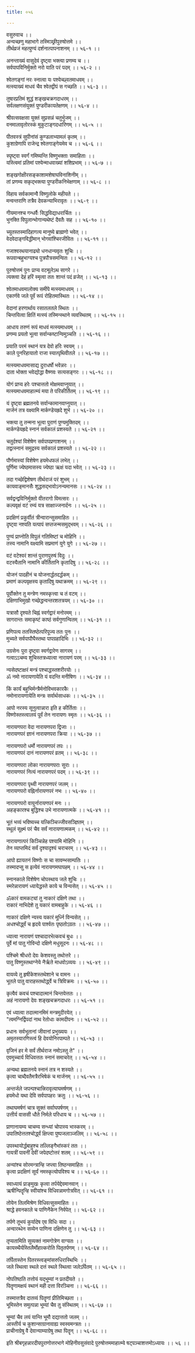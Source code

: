 ```yaml
---
title: ०५६

---
```

वसुरुवाच ।।  
अन्यच्छणु महाभागे तस्मिञ्छ्रीपुरुषोत्तमे ।।  
तीर्थव्रजं महत्पुण्यं दर्शनात्पापनाशनम् ।। ५६-१ ।।  
  
अनन्ताख्यं वासुदेवं दृष्ट्वा भक्त्या प्रणम्य च ।।  
सर्वपापविनिर्मुक्तो नरो याति परं पदम् ।। ५६-२ ।।  
  
श्वेतगङ्गां नरः स्नात्वा यः पश्येच्छ्वतमाधवम् ।।  
मत्स्याख्यं माधवं चैव श्वेतद्वीपं स गच्छति ।। ५६-३ ।।  
  
तुषारप्रतिमं शुद्धं शङ्खचक्रगदाधरम् ।।  
सर्वलक्षणसंयुक्तं पुण्डरीकायतेक्षणम् ।। ५६-४ ।।  
  
श्रीवत्सवक्षसा युक्तं सुप्रसन्नं चतुर्भुजम् ।।  
वनमालावृतोरस्कं मुकुटाङ्गदधारिणम् ।। ५६-५ ।।  
  
पीतवस्त्रं सुपीनांसं कुण्डलाभ्यामलं कृतम् ।।  
कुशाग्रेणापि राजेन्द्र श्वेतगाङ्गेयमेव च ।। ५६-६ ।।  
  
स्पृष्ट्वा स्वर्गं गमिष्यन्ति विष्णुभक्ताः समाहिताः ।।  
यस्त्विमां प्रतिमां पश्येन्माधवाख्यां शशिप्रभाम् ।। ५६-७ ।।  
  
शङ्खगोक्षीरसङ्काशामशेषाघविनाशिनीम् ।।  
तां प्रणम्य सकृद्भक्त्या पुण्डरीकनिभेक्षणाम् ।। ५६-८ ।।  
  
विहाय सर्वकामान्वै विष्णुलोके महीयते ।।  
मन्वन्तराणि तत्रैव देवकन्याभिरावृतः ।। ५६-९ ।।  
  
गीयमानश्च गन्धर्वैः सिद्धविद्याधरार्चितः ।।  
भुनक्ति विपुलान्भोगान्यथेष्टं दैवतैः सह ।। ५६-१० ।।  
  
च्युतस्तस्मादिहागत्य मानुष्ये ब्राह्मणो भवेत् ।।  
वेदवेदाङ्गविद्धीमान् भोगवांश्चिरजीवितः ।। ५६-११ ।।  
  
गजाश्वरथयानाढ्यो धनधान्यवृतः शुचिः ।।  
रूपवान्बहुभाग्यश्च पुत्रपौत्रसमन्वितः ।। ५६-१२ ।।  
  
पुरुषोत्तमं पुनः प्राप्य वटमूलेऽथ सागरे ।।  
त्यक्त्वा देहं हरिं स्मृत्वा ततः शान्तं पदं व्रजेत् ।। ५६-१३ ।।  
  
श्वेतमाधवमालोक्य समीपे मत्स्यमाधवम् ।।  
एकार्णवे जले पूर्वं रूपं रोहितमास्थितः ।। ५६-१४ ।।  
  
वेदानां हरणार्थाय रसातलतले स्थितः ।।  
चिन्तयित्वा क्षितिं मत्स्यं तस्मिन्स्थाने व्यवस्थितम् ।। ५६-१५ ।।  
  
आधाय तरुणं रूपं माधवं मत्स्यमाधवम् ।।  
प्रणम्य प्रयतो भूत्वा सर्वान्कष्टान्विमुञ्चति ।। ५६-१६ ।।  
  
प्रयाति परमं स्थानं यत्र देवो हरिः स्वयम् ।।  
काले पुनरिहायातो राजा स्यात्पृथिवीतले ।। ५६-१७ ।।  
  
मत्स्यमाधवमासाद्य दुराधर्षो भवेन्नरः ।।  
दाता भोक्ता भवेद्योद्धा वैष्णवः सत्यसङ्गरः ।। ५६-१८ ।।  
  
योगं प्राप्य हरेः पश्चात्ततो मोक्षमवाप्नुयात् ।।  
मत्स्यमाधवमाहात्म्यं मया ते परिकीर्तितम् ।। ५६-१९ ।।  
  
यं दृष्ट्वा ब्रह्मतनये सर्वान्कामानवाप्नुयात् ।।  
मार्जनं तत्र वक्ष्यामि मार्कण्डेयह्रदे शुभे ।। ५६-२० ।।  
  
भक्त्या तु तन्मना भूत्वा पुराणं पुण्यमुक्तिदम् ।।  
मार्कण्डेयह्रदे स्नानं सर्वकालं प्रशस्यते ।। ५६-२१ ।।  
  
चतुर्दश्यां विशेषेण सर्वपापप्रणाशनम् ।।  
तद्वत्स्नानं समुद्रस्य सर्वकालं प्रशस्यते ।। ५६-२२ ।।  
  
पौर्णमास्यां विशेषेण हयमेधफलं लभेत् ।।  
पूर्णिमा ज्येष्ठमासस्य ज्येष्ठा ऋक्षं यदा भवेत् ।। ५६-२३ ।।  
  
तदा गच्छेद्विशेषण तीर्थराजं परं शुभम् ।।  
कायवाङ्मानसैः शुद्धसद्भावोऽनन्यमानसः ।। ५६-२४ ।।  
  
सर्वद्वन्द्वविनिर्मुक्तो वीतरागो विमत्सरः ।।  
कल्पवृक्षं वटं रम्यं यत्र साक्षाज्जनार्दनः ।। ५६-२५ ।।  
  
प्रदक्षिणं प्रकुर्वीतं त्रीन्वारान्सुसमाहितः ।।  
दृष्ट्वा नश्यति यत्पापं सप्तजन्मसमुद्भवम् ।। ५६-२६ ।।  
  
पुण्यं प्राप्नोति विपुलं गतिमिष्टां च मोहिनि ।।  
तस्य नामानि वक्ष्यामि सप्रमाणं युगे युगे ।। ५६-२७ ।।  
  
वटं वटेश्वरं शान्तं पुराणपुरुषं विदुः ।।  
वटस्यैतानि नामानि कीर्तितानि कृतादिषु ।। ५६-२८ ।।  
  
योजनं पादहीनं च योजनार्द्धतदर्द्धकम् ।।  
प्रमाणं कल्पवृक्षस्य कृतादिषु यथाक्रमम् ।। ५६-२९ ।।  
  
पूर्वोक्तेन तु मन्त्रेण नमस्कृत्त्वा च तं वटम् ।।  
दक्षिणाभिमुखो गच्छेद्धन्वन्तरशतत्रयम् ।। ५६-३० ।।  
  
यत्रासौ दृश्यते चिह्नं स्वर्गद्वारं मनोरमम् ।।  
सागरान्तः समाकृष्टं काष्ठं सर्वगुणान्वितम् ।। ५६-३१ ।।  
  
प्रणिपत्य ततस्तिष्ठेत्परिपूज्य ततः पुनः ।।  
मुच्यते सर्वपापौघैस्तथा पापग्रहादिभिः ।। ५६-३२ ।।  
  
उग्रसेनः पुरा दृष्ट्वा स्वर्गद्वारेण सागरम् ।।  
गत्वाऽऽचम्य शुचिस्तत्रध्यात्वा नारायणं परम् ।। ५६-३३ ।।  
  
न्यसेदष्टाक्षरं मन्त्रं पश्चाद्धस्तशरीरयोः ।।  
ॐ नमो नारायणायेति यं वदन्ति मनीषिणः ।। ५६-३४ ।।  
  
किं कार्यं बहुभिर्मन्त्रैर्मनोविभवकारकैः ।।  
नमोनारायणायेति मन्त्रः सर्वार्थसाधकः ।। ५६-३५ ।।  
  
आपो नरस्य सूनुत्वान्नारा इति ह कीर्तिताः ।।  
विष्णोस्तस्त्वालयं पूर्वं तेन नारायणः स्मृतः ।। ५६-३६ ।।  
  
नारायणपरा वेदा नारायणपरा द्विजाः ।।  
नारायणपरं ज्ञानं नारायणपरा क्रिया ।। ५६-३७ ।।  
  
नारायणपरो धर्मो नारायणपरं तपः ।।  
नारायणपरं दानं नारायणपरं व्रतम् ।। ५६-३८ ।।  
  
नारायणपरा लोका नारायणपराः सुराः ।।  
नारायणपरं नित्यं नारायणपरं पदम् ।। ५६-३९ ।।  
  
नारायणपरा पृथ्वी नारायणपरं जलम् ।।  
नारायणपरो वह्निर्नारायणपरं नभः ।। ५६-४० ।।  
  
नारायणपरो वायुर्नारायणपरं मनः ।।  
अहङ्कारश्च बुद्धिश्च उभे नारायणात्मके ।। ५६-४१ ।।  
  
भूतं भव्यं भविष्यच्च यत्किञ्चिज्जीवसञ्ज्ञितम् ।।  
स्थूलं सूक्ष्मं परं चैव सर्वं नारायणात्मकम् ।। ५६-४२ ।।  
  
नारायणात्परं किञ्चिन्नेह पश्यामि मोहिनि ।।  
तेन व्याप्तमिदं सर्वं दृश्यादृश्यं चराचरम् ।। ५६-४३ ।।  
  
आपो ह्यायतनं विष्णोः स चा सावम्भसाम्पतिः ।।  
तस्मादप्सु स इत्येवं नारायणमघापहम् ।। ५६-४४ ।।  
  
स्नानकाले विशेषेण चोपस्थाय जले शुचिः ।।  
स्मरेन्नारायणं ध्यायेद्धस्ते काये च विन्यसेत् ।। ५६-४५ ।।  
  
ॐकारं वामकट्यां तु नाकारं दक्षिणे तथा ।।  
राकारं नाभिदेशे तु यकारं वामबाहुके ।। ५६-४६ ।।  
  
णाकारं दक्षिणे न्यस्य यकारं मूर्ध्नि विन्यसेत् ।।  
अधश्चोर्द्ध्वं च हृदये पार्श्वतः पृष्ठतोऽग्रतः ।। ५६-४७ ।।  
  
ध्यात्वा नारायणं पश्चादारभेत्कवचं बुधः ।।  
पूर्वे मां पातु गोविन्दो दक्षिणे मधुसूदनः ।। ५६-४८ ।।  
  
पश्चिमे श्रीधरो देवः केशवस्तु तथोत्तरे ।।  
पातु विष्णुस्तथाग्नेये नैर्ऋते माधवोऽव्ययः ।। ५६-४९ ।।  
  
वायव्ये तु हृषीकेशस्तथेशाने च वामनः ।।  
भूतले पातु वाराहस्तथोर्द्ध्वे च त्रिविक्रमः ।। ५६-५० ।।  
  
कृत्वैवं कवचं पश्चादात्मानं चिन्तयेत्ततः ।।  
अहं नारायणो देवः शङ्खचक्रगदाधरः ।। ५६-५१ ।।  
  
एवं ध्यात्वा तदात्मानमिमं मन्त्रमुदीरयेत् ।।  
"त्वमग्निर्द्विपदां नाथ रेतोधाः कामदीपनः ।। ५६-५२ ।।  
  
प्रधानः सर्वभूतानां जीवानां प्रभुख्ययः ।।  
अमृतस्यारणिस्त्वं हि देवयोनिरपाम्पते ।। ५६-५३ ।।  
  
वृजिनं हर मे सर्वं तीर्थराज नमोऽस्तु ते" ।।  
एवमुच्चार्य विधिवत्ततः स्नानं समाचरेत् ।। ५६-५४ ।।  
  
अन्यथा ब्रह्मतनये स्नानं तत्र न शस्यते ।।  
कृत्वा चाब्दैवतैमत्रैरभिषेकं च मार्जनम् ।। ५६-५५ ।।  
  
अन्तर्जले जपन्पश्चात्त्रिरावृत्याघमर्षणम् ।।  
हयमेधो यथा देवि सर्वपापहरः क्रतुः ।। ५६-५६ ।।  
  
तथाघमर्षणं चात्र सूक्तं सर्वाघपर्षणम् ।।  
उत्तीर्य वाससी धौते निर्मले परिधाय च ।। ५६-५७ ।।  
  
प्राणानायम्य चाचम्य सन्ध्यां चोपास्य भास्करम् ।।  
उपातिष्ठेत्ततश्चोर्द्ध्वं क्षिप्त्वा पुष्पजलाञ्जलिम् ।। ५६-५८ ।।  
  
उपस्थायोर्द्धबाहुश्च तल्लिङ्गैभांस्करं ततः ।।  
गायत्रीं पावनीं देवीं जपेदष्टोत्तरं शतम् ।। ५६-५९ ।।  
  
अन्यांश्च सोरमन्त्रान्हि जप्त्वा तिष्ठन्समाहितः ।।  
कृत्वा प्रदक्षिणं सूर्यं नमस्कृत्योपविश्य च ।। ५६-६० ।।  
  
स्वाध्यायं प्राङ्मुखः कृत्वा तर्पयेद्देवमानवान् ।।  
ऋषीन्पितॄन्हि स्वीयांश्च विधिवन्नामगोत्रवित् ।। ५६-६१ ।।  
  
तोयेन तिलमिश्रेण विधिवत्सुसमाहितः ।।  
श्राद्धे हवनकाले च पाणिनैकेन निर्वपेत् ।। ५६-६२ ।।  
  
तर्पणे तूभयं कुर्यादेष एव विधिः सदा ।।  
अन्वारब्धेन सव्येन पाणिना दक्षिणेन तु ।। ५६-६३ ।।  
  
तृप्यतामिति सुव्यक्तं नामगोत्रेण वाग्यतः ।।  
कायस्थैर्यस्तिलैर्मोहात्करोति पितृतर्पणम् ।। ५६-६४ ।।  
  
तर्पितास्तेन पितरस्त्वङ्मांसरुधिरास्थिभिः ।।  
जले स्थित्वा स्थले दत्तं स्थले स्थित्वा जलेऽर्पितम् ।। ५६-६५ ।।  
  
नोपतिष्ठति तत्तोयं यद्भूम्यां न प्रतदीयते ।।  
पितॄणामक्षयं स्थानं मही दत्ता विरञ्चिना ।। ५६-६६ ।।  
  
तस्मात्तत्रैव दातव्यं पितॄणां प्रीतिमिच्छता ।।  
भूमिस्तेन समुत्पन्ना भूम्यां चैव तु संस्थितम् ।। ५६-६७ ।।  
  
भूम्यां चैव लयं यान्ति भूमौ दद्यात्ततो जलम् ।।  
आस्तीर्य च कुशान्साग्रानावाह्य स्वस्वमन्त्रतः ।।  
प्राचीनाग्रेषु वै देवान्याम्याग्रेषु तथा पितॄन् ।। ५६-६८ ।।  
  
इति श्रीबगृहन्नारदीयपुराणोत्तरभागे मोहिनीवसुसंवादे पुरुषोत्तममाहात्म्ये षट्पञ्चाशत्तमोऽध्यायः ।। ५६ ।।